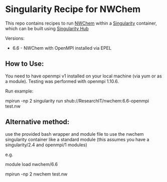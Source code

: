# Singularity Recipe for NWChem

This repo contains recipes to run [NWChem](http://www.nwchem-sw.org/index.php/Main_Page)
within a [Singularity](http://singularity.lbl.gov/) container, which can be built 
using [Singularity Hub](https://singularity-hub.org/)

Versions:

* 6.6 - NWChem with OpenMPI installed via EPEL

## How to Use:

You need to have openmpi v1 installed on your local machine (via yum or as a module).
Testing was performed with openmpi 1.10.6.

Run example:

mpirun -np 2 singularity run shub://ResearchIT/nwchem:6.6-openmpi test.nw

## Alternative method:
use the provided bash wrapper and module file to use the nwchem singularity container like a standard module
(this assumes you have a singularity/2.4 and openmpi/1 modules)

e.g.

module load nwchem/6.6

mpirun -np 2 nwchem test.nw

